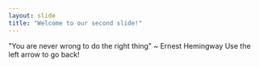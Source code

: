 ```yaml
---
layout: slide
title: "Welcome to our second slide!"
---
```

"You are never wrong to do the right thing" ~ Ernest Hemingway
Use the left arrow to go back!
